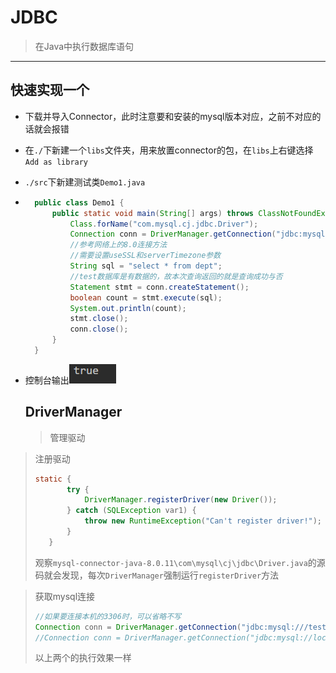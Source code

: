# JDBC

>   在Java中执行数据库语句
---

## 快速实现一个

* 下载并导入Connector，此时注意要和安装的mysql版本对应，之前不对应的话就会报错 

* 在`./`下新建一个`libs`文件夹，用来放置connector的包，在`libs`上右键选择`Add as library`

* `./src`下新建测试类`Demo1.java`

* ```java
    public class Demo1 {
        public static void main(String[] args) throws ClassNotFoundException, SQLException {
            Class.forName("com.mysql.cj.jdbc.Driver");
            Connection conn = DriverManager.getConnection("jdbc:mysql://localhost:3306/test?useSSL=false&serverTimezone=UTC", "root", "");
            //参考网络上的8.0连接方法
            //需要设置useSSL和serverTimezone参数
            String sql = "select * from dept";
            //test数据库是有数据的，故本次查询返回的就是查询成功与否
            Statement stmt = conn.createStatement();
            boolean count = stmt.execute(sql);
            System.out.println(count);
            stmt.close();
            conn.close();
        }
    }
    ```

* 控制台输出![1571367607557](1571367607557.png)

    ## DriverManager

    >   管理驱动

>注册驱动
>```java
>static {
>        try {
>            DriverManager.registerDriver(new Driver());
>        } catch (SQLException var1) {
>            throw new RuntimeException("Can't register driver!");
>        }
>    }
>```
>观察`mysql-connector-java-8.0.11\com\mysql\cj\jdbc\Driver.java`的源码就会发现，每次`DriverManager`强制运行`registerDriver`方法


>获取mysql连接
>```java
>//如果要连接本机的3306时，可以省略不写
>Connection conn = DriverManager.getConnection("jdbc:mysql:///test?useSSL=false&serverTimezone=UTC", "root", "");
>//Connection conn = DriverManager.getConnection("jdbc:mysql://localhost:3306/test?useSSL=false&serverTimezone=UTC", "root", "");
>```
>以上两个的执行效果一样